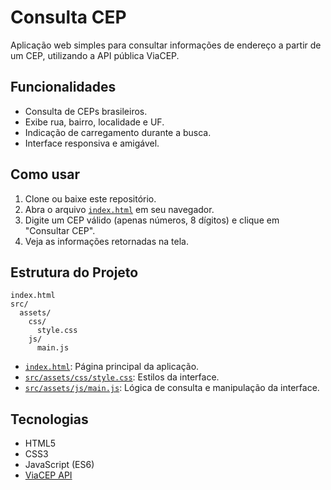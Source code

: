 # Consulta CEP

Aplicação web simples para consultar informações de endereço a partir de um CEP, utilizando a API pública ViaCEP.

## Funcionalidades

- Consulta de CEPs brasileiros.
- Exibe rua, bairro, localidade e UF.
- Indicação de carregamento durante a busca.
- Interface responsiva e amigável.

## Como usar

1. Clone ou baixe este repositório.
2. Abra o arquivo [`index.html`](index.html) em seu navegador.
3. Digite um CEP válido (apenas números, 8 dígitos) e clique em "Consultar CEP".
4. Veja as informações retornadas na tela.

## Estrutura do Projeto

```
index.html
src/
  assets/
    css/
      style.css
    js/
      main.js
```

- [`index.html`](index.html): Página principal da aplicação.
- [`src/assets/css/style.css`](src/assets/css/style.css): Estilos da interface.
- [`src/assets/js/main.js`](src/assets/js/main.js): Lógica de consulta e manipulação da interface.

## Tecnologias

- HTML5
- CSS3
- JavaScript (ES6)
- [ViaCEP API](https://viacep.com.br/)

